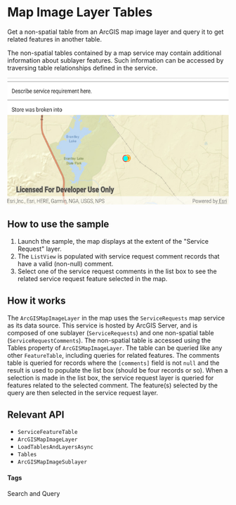 # Map Image Layer Tables
Get a non-spatial table from an ArcGIS map image layer and query it to get related features in another table.

The non-spatial tables contained by a map service may contain additional information about sublayer features. Such information can be accessed by traversing table relationships defined in the service.

![Map Image Layer Tables](map-image-layer-tables.png)

## How to use the sample
1. Launch the sample, the map displays at the extent of the "Service Request" layer.
1. The `ListView` is populated with service request comment records that have a valid (non-null) comment.
1. Select one of the service request comments in the list box to see the related service request feature selected in the map.

## How it works
The `ArcGISMapImageLayer` in the map uses the `ServiceRequests` map service as its data source. This service is hosted by ArcGIS Server, and is composed of one sublayer (`ServiceRequests`) and one non-spatial table (`ServiceRequestComments`). The non-spatial table is accessed using the Tables property of `ArcGISMapImageLayer`. The table can be queried like any other `FeatureTable`, including queries for related features. The comments table is queried for records where the `[comments]` field is not `null` and the result is used to populate the list box (should be four records or so). When a selection is made in the list box, the service request layer is queried for features related to the selected comment. The feature(s) selected by the query are then selected in the service request layer.

## Relevant API
* `ServiceFeatureTable`
* `ArcGISMapImageLayer`
* `LoadTablesAndLayersAsync`
* `Tables`
* `ArcGISMapImageSublayer`

#### Tags
Search and Query
